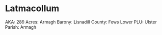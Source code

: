 # Latmacollum

AKA: 289
Acres: Armagh
Barony: Lisnadill
County: Fews Lower
PLU: Ulster
Parish: Armagh